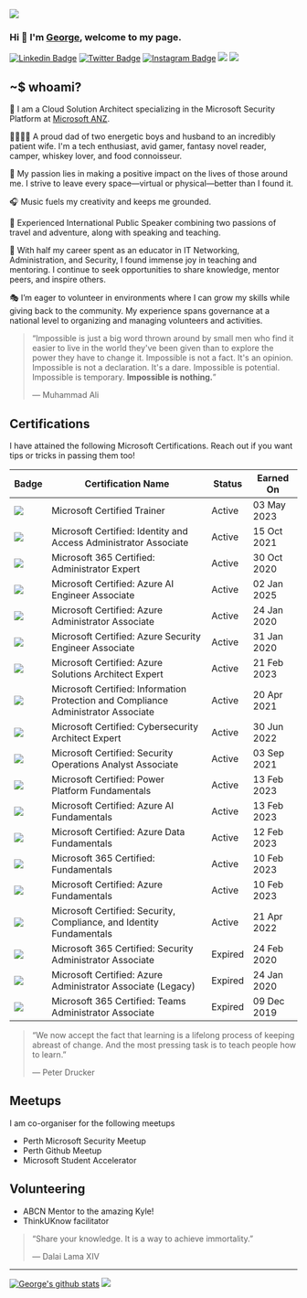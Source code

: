 ![](https://github.com/anothergeorgecoldham/anothergeorgecoldham/blob/main/images/header.jpg)
### Hi :beers: I'm [George](https://github.com/anothergeorgecoldham), welcome to my page.

[![Linkedin Badge](https://img.shields.io/badge/-LinkedIn-0e76a8?style=flat-square&logo=Linkedin&logoColor=white)](https://linkedin.com/in/georgecoldham)
[![Twitter Badge](https://img.shields.io/badge/-Twitter-00acee?style=flat-square&logo=Twitter&logoColor=white)](https://twitter.com/georgecoldham)
[![Instagram Badge](https://img.shields.io/badge/-Instagram-e4405f?style=flat-square&logo=Instagram&logoColor=white)](https://instagram.com/gcoldham/)
![](https://img.shields.io/github/last-commit/anothergeorgecoldham/anothergeorgecoldham?&style=flat-square)
![](https://img.shields.io/github/followers/anothergeorgecoldham?label=Follow&style=flat-square)

## ~$ whoami?
:office: I am a Cloud Solution Architect specializing in the Microsoft Security Platform at [Microsoft ANZ](https://www.microsoft.com).

:family_man_woman_boy_boy: A proud dad of two energetic boys and husband to an incredibly patient wife. I'm a tech enthusiast, avid gamer, fantasy novel reader, camper, whiskey lover, and food connoisseur.

:yellow_heart: My passion lies in making a positive impact on the lives of those around me. I strive to leave every space—virtual or physical—better than I found it.

:headphones: Music fuels my creativity and keeps me grounded.

:loudspeaker: Experienced International Public Speaker combining two passions of travel and adventure, along with speaking and teaching.

:pray: With half my career spent as an educator in IT Networking, Administration, and Security, I found immense joy in teaching and mentoring. I continue to seek opportunities to share knowledge, mentor peers, and inspire others.

:performing_arts: I’m eager to volunteer in environments where I can grow my skills while giving back to the community. My experience spans governance at a national level to organizing and managing volunteers and activities.

>“Impossible is just a big word thrown around by small men who find it easier to live in the world they've been given than to explore the power they have to change it. Impossible is not a fact. It's an opinion. Impossible is not a declaration. It's a dare. Impossible is potential. Impossible is temporary. **Impossible is nothing.**”
>
>― Muhammad Ali

## Certifications

I have attained the following Microsoft Certifications.  Reach out if you want tips or tricks in passing them too!

| **Badge** | **Certification Name**                                                                 | **Status**   | **Earned On**       |
|-----------|-----------------------------------------------------------------------------------|----------|-----------------|
| ![](images/microsoft-certified-general-badge.svg) | Microsoft Certified Trainer                                                                           | Active   | 03 May 2023      |
| ![](images/microsoft-certified-associate-badge.svg) | Microsoft Certified: Identity and Access Administrator Associate                 | Active   | 15 Oct 2021 |
| ![](images/microsoft-certified-expert-badge.svg) | Microsoft 365 Certified: Administrator Expert                                    | Active   | 30 Oct 2020 |
| ![](images/microsoft-certified-associate-badge.svg) | Microsoft Certified: Azure AI Engineer Associate                                 | Active   | 02 Jan 2025  |
| ![](images/microsoft-certified-associate-badge.svg) | Microsoft Certified: Azure Administrator Associate                               | Active   | 24 Jan 2020 |
| ![](images/microsoft-certified-associate-badge.svg) | Microsoft Certified: Azure Security Engineer Associate                           | Active   | 31 Jan 2020 |
| ![](images/microsoft-certified-expert-badge.svg) | Microsoft Certified: Azure Solutions Architect Expert                            | Active   | 21 Feb 2023 |
| ![](images/microsoft-certified-associate-badge.svg) | Microsoft Certified: Information Protection and Compliance Administrator Associate| Active   | 20 Apr 2021   |
| ![](images/microsoft-certified-expert-badge.svg) | Microsoft Certified: Cybersecurity Architect Expert                              | Active   | 30 Jun 2022    |
| ![](images/microsoft-certified-associate-badge.svg) | Microsoft Certified: Security Operations Analyst Associate                       | Active   | 03 Sep 2021|
| ![](images/microsoft-certified-fundamentals-badge.svg) | Microsoft Certified: Power Platform Fundamentals                                 | Active   | 13 Feb 2023|
| ![](images/microsoft-certified-fundamentals-badge.svg) | Microsoft Certified: Azure AI Fundamentals                                       | Active   | 13 Feb 2023|
| ![](images/microsoft-certified-fundamentals-badge.svg) | Microsoft Certified: Azure Data Fundamentals                                     | Active   | 12 Feb 2023|
| ![](images/microsoft-certified-fundamentals-badge.svg) | Microsoft 365 Certified: Fundamentals                                            | Active   | 10 Feb 2023|
| ![](images/microsoft-certified-fundamentals-badge.svg) | Microsoft Certified: Azure Fundamentals                                          | Active   | 10 Feb 2023|
| ![](images/microsoft-certified-fundamentals-badge.svg) | Microsoft Certified: Security, Compliance, and Identity Fundamentals             | Active   | 21 Apr 2022   |
| ![](images/microsoft-certified-associate-badge.svg) | Microsoft 365 Certified: Security Administrator Associate                        | Expired  | 24 Feb 2020|
| ![](images/microsoft-certified-associate-badge.svg) | Microsoft Certified: Azure Administrator Associate (Legacy)                      | Expired  | 24 Jan 2020 |
| ![](images/microsoft-certified-associate-badge.svg) | Microsoft 365 Certified: Teams Administrator Associate                           | Expired  | 09 Dec 2019 |

>“We now accept the fact that learning is a lifelong process of keeping abreast of change. And the most pressing task is to teach people how to learn.”
>
>― Peter Drucker

## Meetups

I am co-organiser for the following meetups

- Perth Microsoft Security Meetup
- Perth Github Meetup
- Microsoft Student Accelerator

## Volunteering

- ABCN Mentor to the amazing Kyle!
- ThinkUKnow facilitator


>“Share your knowledge. It is a way to achieve immortality.” 
>
>― Dalai Lama XIV

--- 
[![George's github stats](https://github-readme-stats.vercel.app/api?username=anothergeorgecoldham&show_icons=true&theme=default&disable_animations=false)](https://github.com/anuraghazra/github-readme-stats)
     ![](https://github.com/anothergeorgecoldham/anothergeorgecoldham/blob/main/images/1608323561.gif)
